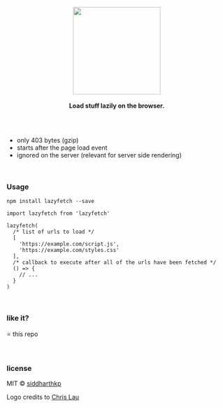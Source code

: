 <p align="center">
  <img src="https://raw.githubusercontent.com/siddharthkp/lazyfetch/master/art.jpg" height="200px"/>
  <br><br>
  <b>Load stuff lazily on the browser.</b>
  <br><br>

</p>

&nbsp;

- only 403 bytes (gzip)
- starts after the page load event
- ignored on the server (relevant for server side rendering)

&nbsp;

### Usage

`npm install lazyfetch --save`

```
import lazyfetch from 'lazyfetch'

lazyfetch(
  /* list of urls to load */
  [
    'https://example.com/script.js',
    'https://example.com/styles.css'
  ],
  /* callback to execute after all of the urls have been fetched */
  () => {
    // ...
  }
)
```

&nbsp;

### like it?

:star: this repo

&nbsp;

### license

MIT © [siddharthkp](https://github.com/siddharthkp)

Logo credits to [Chris Lau](https://dribbble.com/chrislau)

